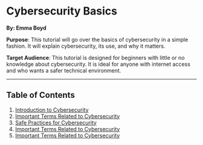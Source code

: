 # Cybersecurity Basics
**By: Emma Boyd**

**Purpose**: This tutorial will go over the basics of cybersecurity in a simple fashion. It will explain cybersecurity, its use, and why it matters.

**Target Audience**: This tutorial is designed for beginners with little or no knowledge about cybersecurity. It is ideal for anyone with internet access and who wants a safer technical environment.

---
## Table of Contents
1. [Introduction to Cybersecurity](introduction.md)
2. [Important Terms Related to Cybersecurity](terms.md)
3. [Safe Practices for Cybersecurity](terms.md)
4. [Important Terms Related to Cybersecurity](terms.md)
5. [Important Terms Related to Cybersecurity](terms.md)
   
